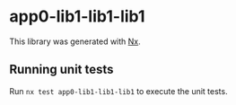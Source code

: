# app0-lib1-lib1-lib1

This library was generated with [Nx](https://nx.dev).

## Running unit tests

Run `nx test app0-lib1-lib1-lib1` to execute the unit tests.
